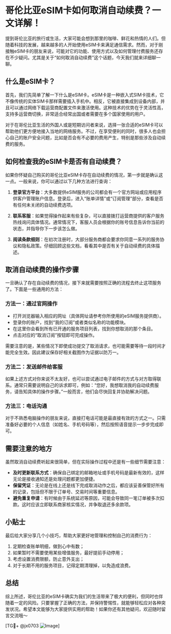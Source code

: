 # 哥伦比亚eSIM卡如何取消自动续费？一文详解！

提到哥伦比亚的旅行或生活，大家可能会想到那里的咖啡、鲜花和热情的人们。但随着科技的发展，越来越多的人开始使用eSIM卡来满足通信需求。然而，对于刚接触eSIM卡的朋友来说，可能对它的功能、使用方式以及如何管理付费服务还存在不少疑问。尤其是关于“如何取消自动续费”这个话题，今天我们就来详细聊一聊。

## 什么是eSIM卡？

首先，我们先简单了解一下什么是eSIM卡。eSIM卡是一种嵌入式SIM卡技术，它不像传统的实体SIM卡那样需要插入手机中。相反，它被直接集成到设备内部，并且可以通过网络下载运营商配置文件来激活使用。这种技术的优势在于灵活性高，支持多运营商切换，非常适合经常出国或者需要在多个国家使用的用户。

对于在哥伦比亚生活的外国人或是短期访问者来说，选择一张合适的eSIM卡可以帮助他们更方便地接入当地的网络服务。不过，在享受便利的同时，很多人也会担心自己的账户安全问题，比如是否会有不必要的费用产生，特别是那些涉及自动续费的服务。

## 如何检查我的eSIM卡是否有自动续费？

如果你怀疑自己购买的哥伦比亚eSIM卡存在自动续费的情况，第一步就是确认这一点。一般来说，你可以通过以下几种方法进行查询：

1. **登录官方平台**：大多数提供eSIM服务的公司都会有一个官方网站或应用程序供客户管理账户信息。登录后，进入“账单详情”或“订阅管理”部分，查看是否有任何未关闭的自动续费选项。
   
2. **联系客服**：如果觉得操作起来有些复杂，可以直接拨打运营商提供的客户服务热线询问具体情况。通常情况下，客服人员会根据你的账号信息告诉你当前的状态，并指导你下一步该怎么做。

3. **阅读条款细则**：在初次注册时，大部分服务商都会要求你同意一系列的服务协议和隐私政策。仔细回顾这些文档，看看其中是否有关于自动续费的具体描述。

## 取消自动续费的操作步骤

一旦确认了存在自动续费的情况，接下来就需要按照正确的流程去终止这项服务了。下面是一些通用的方法：

### 方法一：通过官网操作
- 打开浏览器输入相应的网址（具体网址请参考你所使用的eSIM服务提供商）。
- 登录你的账户，找到“我的订阅”或者类似名称的功能模块。
- 在这里你会看到所有已开通的服务项目列表，找到你想取消的那个条目。
- 点击对应的“取消订阅”按钮即可完成操作。

需要注意的是，某些情况下即使成功提交了取消请求，也可能需要等待一段时间才能完全生效。因此建议保存好相关截图作为证据以防万一。

### 方法二：发送邮件给客服
如果上述方式对你来说不太友好，也可以尝试通过电子邮件的方式与对方取得联系。通常只需要说明自己的诉求即可，例如：“您好，我想取消我的自动续费服务，请告知具体的操作步骤。”一般而言，他们会尽快回复并协助解决问题。

### 方法三：电话沟通
对于不熟悉电脑操作的朋友来说，直接打电话可能是最直接有效的方式之一。只需准备好必要的个人信息（如姓名、手机号码等），然后按照语音提示一步步完成即可。

## 需要注意的地方

虽然取消自动续费听起来很简单，但在实际操作过程中还是有一些细节需要注意：

- **及时更新联系方式**：确保自己绑定的邮箱地址或手机号码是最新有效的，这样无论是接收通知还是处理问题都更加便捷。
- **保留凭证**：无论是在线上还是线下完成取消动作之后，都应该妥善保管好所有的记录，包括但不限于订单号、交易时间等重要信息。
- **避免重复申请**：有时候由于系统延迟等原因，可能会导致同一笔订单被多次扣款。这时应该立即联系商家核实情况，并争取退还多余款项。

## 小贴士

最后给大家分享几个小技巧，帮助大家更好地管理和控制自己的消费行为：

1. 定期检查账单明细，做到心中有数；
2. 如果暂时不需要使用某些增值服务，最好提前手动停用；
3. 考虑设置消费限额，防止意外支出；
4. 对于长期不用的服务项目，记得定期清理掉，以免造成浪费。

## 总结

综上所述，哥伦比亚的eSIM卡确实为我们的生活带来了极大的便利，但同时也伴随着一定的风险。只要掌握了正确的方法，并保持警惕性，就能够轻松应对各种突发状况。希望本文能够为大家提供实用的帮助！如果你还有其他疑问，欢迎随时留言交流哦～

[TG💪+ @jx0703 ![Image](https://github.com/user-attachments/assets/dbca1d08-cadb-493c-b0ec-ad6f7a83f270)]